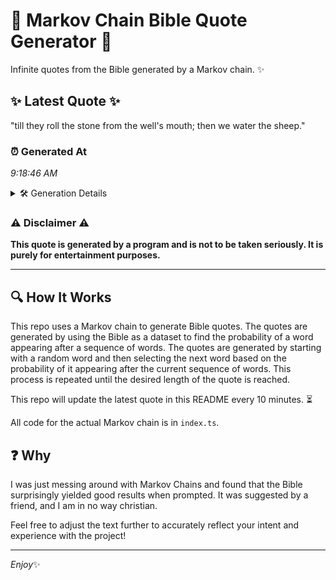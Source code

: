 # 📖 Markov Chain Bible Quote Generator 📖

Infinite quotes from the Bible generated by a Markov chain. ✨

## ✨ Latest Quote ✨
"till they roll the stone from the well's mouth; then we water the sheep."

### ⏰ Generated At
*9:18:46 AM*

<details>
    <summary>🛠️ Generation Details</summary>
    <p>
        <strong>🌱 Seed:</strong> till<br>
        <strong>🔄 Iterations:</strong> 13<br>
        <strong>📜 Context History:</strong><br>[ till ]: they<br>[ till, they ]: roll<br>[ till, they, roll ]: the<br>[ till, they, roll, the ]: stone<br>[ till, they, roll, the, stone ]: from<br>[ till, they, roll, the, stone, from ]: the<br>[ they, roll, the, stone, from, the ]: well's<br>[ roll, the, stone, from, the, well's ]: mouth;<br>[ the, stone, from, the, well's, mouth; ]: then<br>[ stone, from, the, well's, mouth;, then ]: we<br>[ from, the, well's, mouth;, then, we ]: water<br>[ the, well's, mouth;, then, we, water ]: the<br>[ well's, mouth;, then, we, water, the ]: sheep.<br>
    </p>
</details>

### ⚠️ Disclaimer ⚠️
**This quote is generated by a program and is not to be taken seriously. It is purely for entertainment purposes.**

---

## 🔍 How It Works

This repo uses a Markov chain to generate Bible quotes. The quotes are generated by using the Bible as a dataset to find the probability of a word appearing after a sequence of words. The quotes are generated by starting with a random word and then selecting the next word based on the probability of it appearing after the current sequence of words. This process is repeated until the desired length of the quote is reached.

This repo will update the latest quote in this README every 10 minutes. ⏳

All code for the actual Markov chain is in `index.ts`.

## ❓ Why

I was just messing around with Markov Chains and found that the Bible surprisingly yielded good results when prompted. 
It was suggested by a friend, and I am in no way christian.

Feel free to adjust the text further to accurately reflect your intent and experience with the project!

---

*Enjoy*✨
